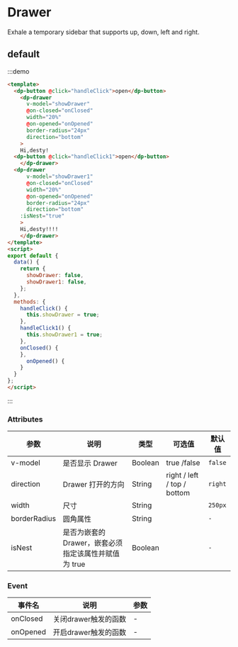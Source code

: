 # Drawer

Exhale a temporary sidebar that supports up, down, left and right.
## default


:::demo 

```html
<template>
  <dp-button @click="handleClick">open</dp-button>
  	<dp-drawer
	  v-model="showDrawer"
	  @on-closed="onClosed"
	  width="20%"
	  @on-opened="onOpened"
	  border-radius="24px"
	  direction="bottom"
	>
	Hi,desty!
  <dp-button @click="handleClick1">open</dp-button>
	</dp-drawer>
  <dp-drawer
	  v-model="showDrawer1"
	  @on-closed="onClosed"
	  width="20%"
	  @on-opened="onOpened"
	  border-radius="24px"
	  direction="bottom"
    :isNest="true"
	>
	Hi,desty!!!!
	</dp-drawer>
</template>
<script>
export default {
  data() {
    return {
      showDrawer: false,
      showDrawer1: false,
    };
  },
  methods: {
    handleClick() {
      this.showDrawer = true;
    },
    handleClick1() {
      this.showDrawer1 = true;
    },
    onClosed() {
    },
	  onOpened() {
    }
  }
};
</script>
```

:::

### Attributes

| 参数   | 说明           | 类型    | 可选值                                               | 默认值   |
| ------- | -------------- | ------- | --------------------------------------------- | --------- |
| v-model   | 是否显示 Drawer          | Boolean  | true /false                     |`false`  |
| direction    | Drawer 打开的方向      | String  | right / left / top / bottom        | `right` |
| width    | 尺寸                      | String  |                                    | `250px`  |
| borderRadius    | 圆角属性            | String  |                                    | `-`  |
| isNest    |是否为嵌套的Drawer，嵌套必须指定该属性并赋值为 true   | Boolean  |               | `-`  |

### Event
| 事件名   | 说明            | 参数   |
| ------- | -------------- | --------- |
| onClosed   | 关闭drawer触发的函数            | -   |
| onOpened   | 开启drawer触发的函数            | -   |
